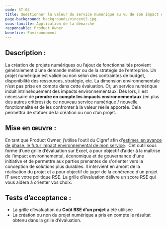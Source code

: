 ```yaml
---
code: ST-03
title: Questionner la valeur du service numérique au vu de son impact environnemental
page-background: backgrounds/vincent2.jpg
sous-famille: Application de la démarche
responsable: Product Owner
benefice: Environnement
---
```

## Description :

La création de projets numériques ou l’ajout de fonctionnalités provient généralement d’une demande métier ou de la stratégie de l’entreprise. Un projet numérique est validé ou non selon des contraintes de budget, disponibilité des ressources, stratégie, etc. La dimension environnementale n’est pas prise en compte dans cette évaluation. Or, un service numérique induit intrinsèquement des impacts environnementaux. Dès lors, il est nécessaire de **prendre en compte les impacts environnementaux** (en plus des autres critères) de ce nouveau service numérique / nouvelle fonctionnalité et de les confronter à la valeur réelle apportée. Cela permettra de statuer de la création ou non d’un projet.

## Mise en œuvre :

En tant que Product Owner, j’utilise l’outil du Cigref afin d'[estimer, en avance de phase, le futur impact environnemental de mon service](https://www.cigref.fr/wp/wp-content/uploads/2023/05/Outil-devaluation-RSE-et-projet-IT_VF-1.xlsx). 
Cet outil sous forme d’une grille d’évaluation sur Excel, a pour objectif d’aider à la maîtrise de l'impact environnemental, économique et de gouvernance d'une initiative et de permettre aux parties prenantes de s'orienter vers la conception de solutions plus durables. Il intervient en amont de la réalisation du projet et a pour objectif de juger de la cohérence d’un projet IT avec votre politique RSE.
La grille d’évaluation délivre un score RSE qui vous aidera à orienter vos choix.

## Tests d’acceptance :

- La grille d’évaluation du **Coût RSE d’un projet** a été utilisée
- La création ou non du projet numérique a pris en compte le résultat obtenu dans la grille d’évaluation.
